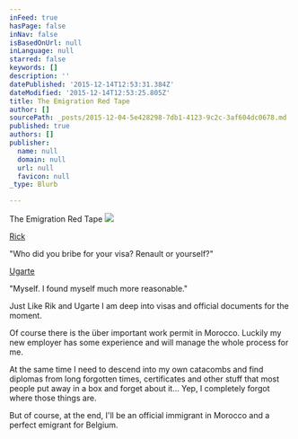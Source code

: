 ```yaml
---
inFeed: true
hasPage: false
inNav: false
isBasedOnUrl: null
inLanguage: null
starred: false
keywords: []
description: ''
datePublished: '2015-12-14T12:53:31.384Z'
dateModified: '2015-12-14T12:53:25.805Z'
title: The Emigration Red Tape
author: []
sourcePath: _posts/2015-12-04-5e428298-7db1-4123-9c2c-3af604dc0678.md
published: true
authors: []
publisher:
  name: null
  domain: null
  url: null
  favicon: null
_type: Blurb

---
```

The Emigration Red Tape
![](https://the-grid-user-content.s3-us-west-2.amazonaws.com/8b346265-72c1-4799-88ce-35693d092c48.gif)

[][0]

[Rick][0]

"Who did you bribe for your visa? Renault or yourself?"

[][1]

[Ugarte][1]

"Myself. I found myself much more reasonable."

Just Like Rik and Ugarte I am deep into visas and official documents for the moment.

Of course there is the über important  work permit in Morocco. Luckily my new employer has some experience and will manage the whole process for me. 

At the same time I need to descend into my own catacombs and find diplomas from long forgotten times, certificates and other stuff that most people put away in a box and forget about it... Yep, I completely forgot where those things are.

But of course, at the end, I'll be an official immigrant in Morocco and a perfect emigrant for Belgium. 

[0]: http://www.imdb.com/name/nm0000007/?ref_=tt_trv_qu
[1]: http://www.imdb.com/name/nm0000048/?ref_=tt_trv_qu